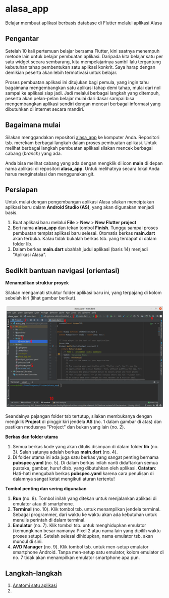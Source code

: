 # alasa_app

Belajar membuat aplikasi berbasis database di Flutter melalui aplikasi Alasa


## Pengantar

Setelah 10 kali pertemuan belajar bersama Flutter, kini saatnya menempuh metode lain untuk belajar pembuatan aplikasi. Daripada kita belajar satu per satu widget secara sembarang, kita mempelajarinya sambil lalu tergantung kebutuhan tahap pembentukan satu aplikasi konkrit. Saya harap dengan demikian peserta akan lebih termotivasi untuk belajar.

Proses pembuatan aplikasi ini ditujukan bagi pemula, yang ingin tahu bagaimana mengembangkan satu aplikasi tahap demi tahap, mulai dari nol sampai ke aplikasi siap jadi. Jadi melalui berbagai langkah yang ditempuh, peserta akan pelan-pelan belajar mulai dari dasar sampai bisa mengembangkan aplikasi sendiri dengan mencari berbagai informasi yang dibutuhkan di internet secara mandiri.

## Bagaimana mulai

Silakan menggandakan repositori [alasa_app](https://github.com/sslaia/alasa_app) ke komputer Anda. Repositori tsb. merekam berbagai langkah dalam proses pembuatan aplikasi. Untuk melihat berbagai langkah pembuatan aplikasi silakan mencek berbagai cabang (_branch_) yang ada.

Anda bisa melihat cabang yang ada dengan mengklik di icon **main** di depan nama aplikasi di repositori **alasa_app**. Untuk melihatnya secara lokal Anda harus menginstalasi dan menggunakan git.

## Persiapan

Untuk mulai dengan pengembangan aplikasi Alasa silakan menciptakan aplikasi baru dalam **Android Studio (AS)**, yang akan digunakan menjadi basis.

1. Buat aplikasi baru melalui **File** > **New** > **New Flutter project**
2. Beri nama **alasa_app** dan tekan tombol **Finish**. Tunggu sampai proses pembuatan templat aplikasi baru selesai. Otomatis berkas **main.dart** akan terbuka. Kalau tidak bukalah berkas tsb. yang terdapat di dalam folder lib.
3. Dalam berkas **main.dart** ubahlah judul aplikasi (baris 14) menjadi "Aplikasi Alasa".


## Sedikit bantuan navigasi (orientasi)

**Menampilkan struktur proyek**

Silakan mengamati struktur folder aplikasi baru ini, yang terpajang di kolom sebelah kiri (lihat gambar berikut).

![Folder aplikasi Alasa](./alasa_app/struktur_folder.png?raw=true)

Seandainya pajangan folder tsb tertutup, silakan membukanya dengan mengklik **Project** di pinggir kiri jendela **AS** (no. 1 dalam gambar di atas) dan pastikan modusnya "Project" dan bukan yang lain (no. 2).

**Berkas dan folder utama**

1. Semua berkas kode yang akan ditulis disimpan di dalam folder **lib** (no. 3). Salah satunya adalah berkas **main.dart** (no. 4).
2. Di folder utama ini ada juga satu berkas yang sangat penting bernama **pubspec.yaml** (no. 5). Di dalam berkas inilah nanti didaftarkan semua pustaka, gambar, huruf dlsb. yang dibutuhkan oleh aplikasi. **Catatan**: Hati-hati mengubah berkas **pubspec.yaml** karena cara penulisan di dalamnya sangat ketat mengikuti aturan tertentu!

**Tombol penting dan sering digunakan**

1. **Run** (no. 8). Tombol inilah yang ditekan untuk menjalankan aplikasi di emulator atau di smartphone.
2. **Terminal** (no. 10). Klik tombol tsb. untuk menampilkan jendela terminal. Sebagai programmer, dari waktu ke waktu akan ada kebutuhan untuk menulis perintah di dalam terminal.
3. **Emulator** (no. 7). Klik tombol tsb. untuk menghidupkan emulator (kemungkinan besar namanya Pixel 2 atau nama lain yang dipilih waktu proses setup). Setelah selesai dihidupkan, nama emulator tsb. akan muncul di sini.
4. **AVD Manager** (no. 9). Klik tombol tsb. untuk men-setup emulator smartphone Android. Tanpa men-setup satu emulator, kolom emulator di no. 7 tidak akan menampilkan emulator smartphone apa pun.


## Langkah-langkah

1. [Anatomi satu aplikasi](./alasa_anatomi.md)
2. 

